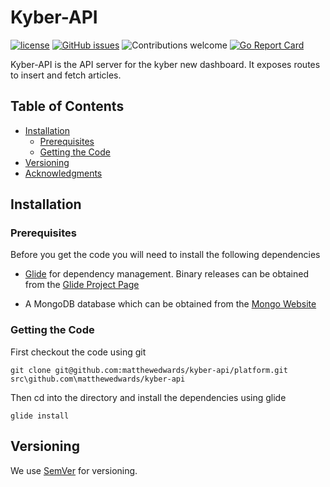 Kyber-API
=======

[![license](https://img.shields.io/badge/license-MIT-blue.svg)](https://opensource.org/licenses/MIT)
[![GitHub issues](https://img.shields.io/github/issues/matthewedwards/kyber-api.svg)](https://github.com/matthewedwards/kyber-api/issues)
![Contributions welcome](https://img.shields.io/badge/contributions-welcome-green.svg)
[![Go Report Card](https://goreportcard.com/badge/github.com/matthewedwards/kyber-api)](https://goreportcard.com/report/github.com/matthewedwards/kyber-api)


Kyber-API is the API server for the kyber new dashboard. It exposes routes to insert and fetch articles.

## Table of Contents
- [Installation](#installation)
    - [Prerequisites](#prerequisites)
    - [Getting the Code](#getting-the-code)
- [Versioning](#versioning)
- [Acknowledgments](#acknowledgments)

## Installation

### Prerequisites
Before you get the code you will need to install the following dependencies

- [Glide](https://github.com/Masterminds/glide) for dependency management. Binary releases can be obtained from the [Glide Project Page](https://github.com/Masterminds/glide/releases)

- A MongoDB database which can be obtained from the [Mongo Website](https://www.mongodb.com/)

### Getting the Code

First checkout the code using git
```
git clone git@github.com:matthewedwards/kyber-api/platform.git src\github.com\matthewedwards/kyber-api
```

Then cd into the directory and install the dependencies using glide
``` 
glide install 
```

## Versioning

We use [SemVer](http://semver.org/) for versioning. 